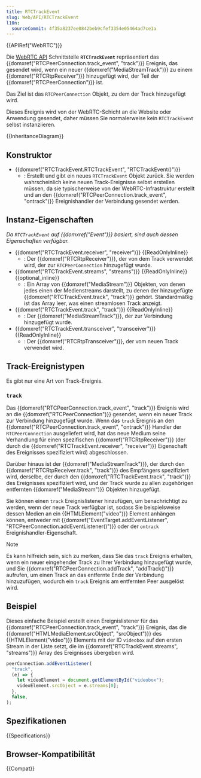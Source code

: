 ```yaml
---
title: RTCTrackEvent
slug: Web/API/RTCTrackEvent
l10n:
  sourceCommit: 4f35a8237ee0842beb9cfef3354e05464ad7ce1a
---
```


{{APIRef("WebRTC")}}

Die [WebRTC API](/de/docs/Web/API/WebRTC_API) Schnittstelle **`RTCTrackEvent`** repräsentiert das {{domxref("RTCPeerConnection.track_event", "track")}} Ereignis, das gesendet wird, wenn ein neuer {{domxref("MediaStreamTrack")}} zu einem {{domxref("RTCRtpReceiver")}} hinzugefügt wird, der Teil der {{domxref("RTCPeerConnection")}} ist.

Das Ziel ist das `RTCPeerConnection` Objekt, zu dem der Track hinzugefügt wird.

Dieses Ereignis wird von der WebRTC-Schicht an die Website oder Anwendung gesendet, daher müssen Sie normalerweise kein `RTCTrackEvent` selbst instanziieren.

{{InheritanceDiagram}}

## Konstruktor

- {{domxref("RTCTrackEvent.RTCTrackEvent", "RTCTrackEvent()")}}
  - : Erstellt und gibt ein neues `RTCTrackEvent` Objekt zurück. Sie werden wahrscheinlich keine neuen Track-Ereignisse selbst erstellen müssen, da sie typischerweise von der WebRTC-Infrastruktur erstellt und an den {{domxref("RTCPeerConnection.track_event", "ontrack")}} Ereignishandler der Verbindung gesendet werden.

## Instanz-Eigenschaften

_Da `RTCTrackEvent` auf {{domxref("Event")}} basiert, sind auch dessen Eigenschaften verfügbar._

- {{domxref("RTCTrackEvent.receiver", "receiver")}} {{ReadOnlyInline}}
  - : Der {{domxref("RTCRtpReceiver")}}, der von dem Track verwendet wird, der zur `RTCPeerConnection` hinzugefügt wurde.
- {{domxref("RTCTrackEvent.streams", "streams")}} {{ReadOnlyInline}} {{optional_inline}}
  - : Ein Array von {{domxref("MediaStream")}} Objekten, von denen jedes einen der Medienstreams darstellt, zu denen der hinzugefügte {{domxref("RTCTrackEvent.track", "track")}} gehört. Standardmäßig ist das Array leer, was einen streamlosen Track anzeigt.
- {{domxref("RTCTrackEvent.track", "track")}} {{ReadOnlyInline}}
  - : Der {{domxref("MediaStreamTrack")}}, der zur Verbindung hinzugefügt wurde.
- {{domxref("RTCTrackEvent.transceiver", "transceiver")}} {{ReadOnlyInline}}
  - : Der {{domxref("RTCRtpTransceiver")}}, der vom neuen Track verwendet wird.

## Track-Ereignistypen

Es gibt nur eine Art von Track-Ereignis.

### `track`

Das {{domxref("RTCPeerConnection.track_event", "track")}} Ereignis wird an die {{domxref("RTCPeerConnection")}} gesendet, wenn ein neuer Track zur Verbindung hinzugefügt wurde. Wenn das `track` Ereignis an den {{domxref("RTCPeerConnection.track_event", "ontrack")}} Handler der `RTCPeerConnection` ausgeliefert wird, hat das neue Medium seine Verhandlung für einen spezifischen {{domxref("RTCRtpReceiver")}} (der durch die {{domxref("RTCTrackEvent.receiver", "receiver")}} Eigenschaft des Ereignisses spezifiziert wird) abgeschlossen.

Darüber hinaus ist der {{domxref("MediaStreamTrack")}}, der durch den {{domxref("RTCRtpReceiver.track", "track")}} des Empfängers spezifiziert wird, derselbe, der durch den {{domxref("RTCTrackEvent.track", "track")}} des Ereignisses spezifiziert wird, und der Track wurde zu allen zugehörigen entfernten {{domxref("MediaStream")}} Objekten hinzugefügt.

Sie können einen `track` Ereignislistener hinzufügen, um benachrichtigt zu werden, wenn der neue Track verfügbar ist, sodass Sie beispielsweise dessen Medien an ein {{HTMLElement("video")}} Element anhängen können, entweder mit {{domxref("EventTarget.addEventListener", "RTCPeerConnection.addEventListener()")}} oder der `ontrack` Ereignishandler-Eigenschaft.

> [!NOTE]
> Es kann hilfreich sein, sich zu merken, dass Sie das `track` Ereignis erhalten, wenn ein neuer eingehender Track zu Ihrer Verbindung hinzugefügt wurde, und Sie {{domxref("RTCPeerConnection.addTrack", "addTrack()")}} aufrufen, um einen Track an das entfernte Ende der Verbindung hinzuzufügen, wodurch ein `track` Ereignis am entfernten Peer ausgelöst wird.

## Beispiel

Dieses einfache Beispiel erstellt einen Ereignislistener für das {{domxref("RTCPeerConnection.track_event", "track")}} Ereignis, das die {{domxref("HTMLMediaElement.srcObject", "srcObject")}} des {{HTMLElement("video")}} Elements mit der ID `videobox` auf den ersten Stream in der Liste setzt, die im {{domxref("RTCTrackEvent.streams", "streams")}} Array des Ereignisses übergeben wird.

```js
peerConnection.addEventListener(
  "track",
  (e) => {
    let videoElement = document.getElementById("videobox");
    videoElement.srcObject = e.streams[0];
  },
  false,
);
```

## Spezifikationen

{{Specifications}}

## Browser-Kompatibilität

{{Compat}}
